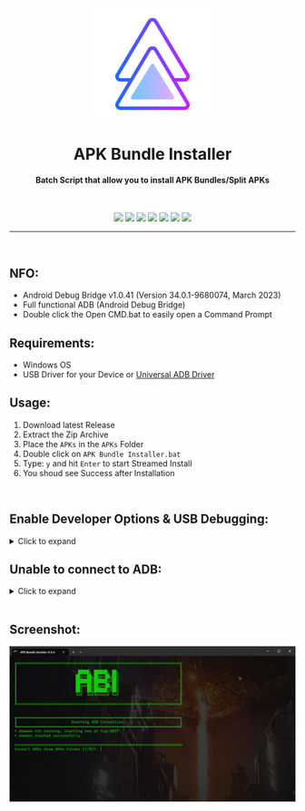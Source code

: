 <p align="center"><img src="https://github.com/K3V1991/APK-Bundle-Installer/blob/main/APK-Bundle-Installer.png" width="200"></a>
<h1 align="center"><b>APK Bundle Installer</b></h1>
<h4 align="center">Batch Script that allow you to install APK Bundles/Split APKs</h4>
<br />

<p align="center">
<a href="https://forum.xda-developers.com/t/tool-windows-apk-bundle-installer.4449651/" alt="XDA-Developers"><img src="https://img.shields.io/badge/XDA--Developers-%23AC6E2F.svg?style=for-the-badge&logo=XDA-Developers&logoColor=white" /></a>
<img src="https://img.shields.io/github/v/release/K3V1991/APK-Bundle-Installer?color=blueviolet&style=for-the-badge" /></a>
<img src="https://img.shields.io/github/downloads/K3V1991/APK-Bundle-Installer/total?color=sucess&style=for-the-badge" /></a>
<a href="https://liberapay.com/K3V1991" alt="LiberaPay"><img src="https://img.shields.io/badge/Liberapay-F6C915?style=for-the-badge&logo=liberapay&logoColor=black" /></a>
<a href="https://ko-fi.com/k3v1991" alt="Ko-fi"><img src="https://img.shields.io/badge/Ko--fi-F16061?style=for-the-badge&logo=ko-fi&logoColor=white" /></a>
<a href="https://www.paypal.com/cgi-bin/webscr?cmd=_s-xclick&hosted_button_id=HW8B98TVDLKWA" alt="PayPal"><img src="https://img.shields.io/badge/PayPal-00457C?style=for-the-badge&logo=paypal&logoColor=white" /></a>
<a href="https://github.com/K3V1991/Donate-Crypto/blob/main/README.md" alt="Crypto"><img src="https://img.shields.io/badge/Bitcoin-000?style=for-the-badge&logo=bitcoin&logoColor=white" /></a>
</p>
<hr />
<br />

## NFO:
* Android Debug Bridge v1.0.41 (Version 34.0.1-9680074, March 2023)
* Full functional ADB (Android Debug Bridge)
* Double click the Open CMD.bat to easily open a Command Prompt

## Requirements:
* Windows OS
* USB Driver for your Device or [Universal ADB Driver](https://adb.clockworkmod.com/)

## Usage:
1. Download latest Release
2. Extract the Zip Archive
3. Place the ```APKs``` in the ```APKs``` Folder
3. Double click on ```APK Bundle Installer.bat```
4. Type: ```y``` and hit ```Enter``` to start Streamed Install
5. You shoud see Success after Installation
<br />

## Enable Developer Options & USB Debugging:
<details>
  <summary>Click to expand</summary>
  
1. Install the ```USB Driver``` for your Phone or ```Universal Adb Driver```
2. On your Phone, go to ```Settings``` > ```About Phone```. Find the ```Build Number``` and tap on it ```7``` times to enable ```Developer Options```
3. Now enter ```System``` > ```Developer Options``` and find ```USB debugging``` and enable it
4. Plug your Phone into the Computer and change it from ```Charge only``` to ```File Transfer Mode```
5. On your Computer, browse to the Directory where you extracted the ```APK Bundle Installer Zip```
6. Launch a ```Command Prompt``` with ```Open CMD.bat```
7. Once you’re in the Command Prompt, enter the following Command:
```
adb devices
```
8. System is starting the ADB Daemon (If this is your first Time running ADB, you will see a Prompt on your Phone asking you to authorize a Connection with the Computer. Click OK.)
9. Succesful enabled USB Debugging
</details>

## Unable to connect to ADB:
<details>
  <summary>Click to expand</summary>
  
1. AMD Bug - [XDA Thread](https://forum.xda-developers.com/t/fix-fastboot-issues-on-ryzen-based-pcs.4186321/)
2. Switch Device from ```Charging``` to ```File Transfer``` Mode
3. Install the latest Device Driver or Universal USB Driver
4. Try another USB Cable
5. Use another USB Port (USB 3.0 Port to USB 2.0)
6. Try to execute Fastboot Command without connecting your Phone, and once it says ```waiting for device``` plug in your USB Cable
7. Windows: Click ```Change advanced power setting``` on your chosen Plan and expand ```USB Settings```. Under ```USB Settings``` Section, expand ```USB selective suspend setting``` and change it to ```Disabled``` for On Battery and Plugged In
8. Try another PC
</details>
<br />

## Screenshot:
<img src="https://github.com/K3V1991/APK-Bundle-Installer/blob/main/Screenshot.png"></a>
